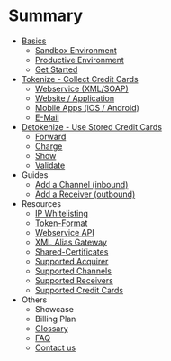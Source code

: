 # Summary

* [Basics](README.md)
    * [Sandbox Environment](live_mode-test.md)
    * [Productive Environment](introduction.md)
    * [Get Started](get_started.md)
* [Tokenize - Collect Credit Cards](collect-credit-cards.md)
    * [Webservice \(XML\/SOAP\)](webservice.md)
    * [Website \/ Application](website-application.md)
    * [Mobile Apps \(iOS \/ Android\)](mobile-app.md)
    * [E-Mail](e-mail.md)
* [Detokenize - Use Stored Credit Cards](detokenize---use-stored-credit-cards.md)
    * [Forward](forward.md)
    * [Charge](charge.md)
    * [Show](show.md)
    * [Validate](validate.md)
* Guides
    * [Add a Channel \(inbound\)](add_a_channel_inbound.md)
    * [Add a Receiver \(outbound\)](add_a_receiver_outbound.md)
* Resources
    * [IP Whitelisting](ip_whitelisting.md)
    * [Token-Format](token-format.md)
    * [Webservice API](webservice_api.md)
    * [XML Alias Gateway](xml_alias_gateway.md)
    * [Shared-Certificates](shared-certificates.md)
    * [Supported Acquirer](supported_acquirer.md)
    * [Supported Channels](supported_channels.md)
    * [Supported Receivers](supported_receivers.md)
    * [Supported Credit Cards](supported_credit_cards.md)
* Others
    * Showcase
    * Billing Plan
    * [Glossary](glossary.md)
    * [FAQ](faq.md)
    * [Contact us](contact_us.md)


